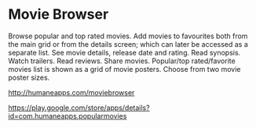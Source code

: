 # Movie Browser

Browse popular and top rated movies. 
Add movies to favourites both from the main grid or from the details screen; which can later be accessed as a separate list.
See movie details, release date and rating.
Read synopsis. Watch trailers. Read reviews. Share movies.
Popular/top rated/favorite movies list is shown as a grid of movie posters. Choose from two movie poster sizes.

http://humaneapps.com/moviebrowser

https://play.google.com/store/apps/details?id=com.humaneapps.popularmovies
